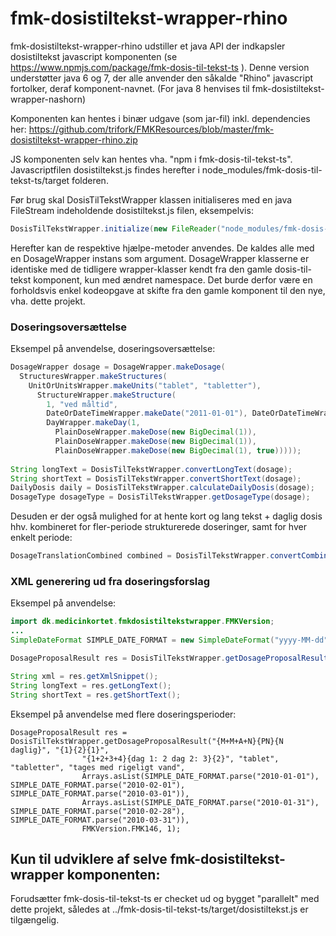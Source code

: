 fmk-dosistiltekst-wrapper-rhino
==============
fmk-dosistiltekst-wrapper-rhino udstiller et java API der indkapsler dosistiltekst javascript komponenten (se https://www.npmjs.com/package/fmk-dosis-til-tekst-ts ). Denne version understøtter java 6 og 7, der alle anvender den såkalde "Rhino" javascript fortolker, deraf komponent-navnet. (For java 8 henvises til fmk-dosistiltekst-wrapper-nashorn)

Komponenten kan hentes i binær udgave (som jar-fil) inkl. dependencies her: https://github.com/trifork/FMKResources/blob/master/fmk-dosistiltekst-wrapper-rhino.zip

JS komponenten selv kan hentes vha. "npm i fmk-dosis-til-tekst-ts". Javascriptfilen dosistiltekst.js findes herefter i node_modules/fmk-dosis-til-tekst-ts/target folderen.

Før brug skal DosisTilTekstWrapper klassen initialiseres med en java FileStream indeholdende dosistiltekst.js filen, eksempelvis:
```java
DosisTilTekstWrapper.initialize(new FileReader("node_modules/fmk-dosis-til-tekst-ts/target/dosistiltekst.js"));
```

Herefter kan de respektive hjælpe-metoder anvendes. De kaldes alle med en DosageWrapper instans som argument. DosageWrapper klasserne er identiske med de tidligere wrapper-klasser kendt fra den gamle dosis-til-tekst komponent, kun med ændret namespace. Det burde derfor være en forholdsvis enkel kodeopgave at skifte fra den gamle komponent til den nye, vha. dette projekt.

### Doseringsoversættelse

Eksempel på anvendelse, doseringsoversættelse:

```java
DosageWrapper dosage = DosageWrapper.makeDosage(
  StructuresWrapper.makeStructures(
    UnitOrUnitsWrapper.makeUnits("tablet", "tabletter"), 
      StructureWrapper.makeStructure(
        1, "ved måltid", 
        DateOrDateTimeWrapper.makeDate("2011-01-01"), DateOrDateTimeWrapper.makeDate("2011-01-30"), 
        DayWrapper.makeDay(1, 
          PlainDoseWrapper.makeDose(new BigDecimal(1)), 
          PlainDoseWrapper.makeDose(new BigDecimal(1)), 
          PlainDoseWrapper.makeDose(new BigDecimal(1), true)))));
  
String longText = DosisTilTekstWrapper.convertLongText(dosage);
String shortText = DosisTilTekstWrapper.convertShortText(dosage);
DailyDosis daily = DosisTilTekstWrapper.calculateDailyDosis(dosage);
DosageType dosageType = DosisTilTekstWrapper.getDosageType(dosage);
```
Desuden er der også mulighed for at hente kort og lang tekst + daglig dosis hhv. kombineret for fler-periode strukturerede doseringer, samt for hver enkelt periode:
```java
DosageTranslationCombined combined = DosisTilTekstWrapper.convertCombined(dosage);
```
### XML generering ud fra doseringsforslag

Eksempel på anvendelse:
```java
import dk.medicinkortet.fmkdosistiltekstwrapper.FMKVersion;
...
SimpleDateFormat SIMPLE_DATE_FORMAT = new SimpleDateFormat("yyyy-MM-dd");

DosageProposalResult res = DosisTilTekstWrapper.getDosageProposalResult("PN", "1", "1", "tablet", "tabletter", ", tages med rigeligt vand", Arrays.asList(SIMPLE_DATE_FORMAT.parse("2017-05-17")), Arrays.asList(SIMPLE_DATE_FORMAT.parse("2017-06-01")), FMKVersion.FMK146, 1);

String xml = res.getXmlSnippet();
String longText = res.getLongText();
String shortText = res.getShortText();
```
Eksempel på anvendelse med flere doseringsperioder:
```
DosageProposalResult res = DosisTilTekstWrapper.getDosageProposalResult("{M+M+A+N}{PN}{N daglig}", "{1}{2}{1}",
				"{1+2+3+4}{dag 1: 2 dag 2: 3}{2}", "tablet", "tabletter", "tages med rigeligt vand",
				Arrays.asList(SIMPLE_DATE_FORMAT.parse("2010-01-01"), SIMPLE_DATE_FORMAT.parse("2010-02-01"), SIMPLE_DATE_FORMAT.parse("2010-03-01")),
				Arrays.asList(SIMPLE_DATE_FORMAT.parse("2010-01-31"), SIMPLE_DATE_FORMAT.parse("2010-02-28"), SIMPLE_DATE_FORMAT.parse("2010-03-31")),
				FMKVersion.FMK146, 1);
```				

## Kun til udviklere af selve fmk-dosistiltekst-wrapper komponenten:
Forudsætter fmk-dosis-til-tekst-ts er checket ud og bygget "parallelt" med dette projekt, således at ../fmk-dosis-til-tekst-ts/target/dosistiltekst.js er tilgængelig.